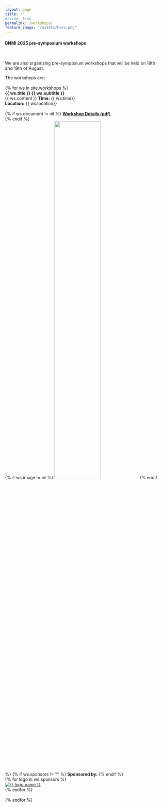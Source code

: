 ```yaml
---
layout: page
title: ""
#aside: true
permalink: /workshops/
feature_image: "/assets/hero.png"
---
```



<h4>
BNMI 2025 pre-symposium workshops
</h4>

<br>

We are also organizing pre-symposium workshops that will be held on 18th and 19th of August.<br>

<!-- <a href="{{ site.workshops_registration_link }}" target="_blank"><b>You can register here</b></a> -->
<div class="sessions-list">
    The workshops are:
    <br><br>
    {% for ws in site.workshops %}
        <div class="session-item">
            <b> {{ ws.title }} {{ ws.subtitle }}</b>
            <div class="bullet-div">
                {{ ws.content }}
                <b>Time:</b> {{ ws.time}} <br>
                <b>Location:</b> {{ ws.location}}<br><br>
                {% if ws.document != nil %}
                    <a href="{{ ws.document}}"><b>Workshop Details (pdf)</b></a><br>
                {% endif %}
                <br/>
            {% if ws.image != nil %}
                <img src="{{ ws.image }}" style="width: 55%" height="auto" style="underline: true;"/>
            {% endif %}    
            {% if ws.sponsors != "" %}
               <b>Sponsored by:</b>
            {% endif %}
            </div>
            <div class="logo-container">
                {% for logo in ws.sponsors %}
                    <div class="logo-item">
                    <a href="{{ logo.link }}" target="blank">
                    <img src="{{ logo.logo }}" alt="{{ logo.name }}">
                    </a>
                    </div>
                {% endfor %}
            </div>
        </div>
        <br/>
    {% endfor %}
</div>
<!-- The topics for the workshops are:
<br>
<div class="sessions-list">
    <div class="session-item">
    <b>1. Train-the-trainer workshop: how to improve your own training </b>
        <div class="bullet-div">
        <p>Have you ever experienced that users don’t seem to remember much of what you taught them when you trained them? How can we improve the way we train users so that they really learn?
        Pedagogy is the science of how we learn and how to design effective teaching. Pedagogical tools are simple to apply and have a great potential for improving the learning outcome of microscopy trainings.
        <br><br> 
        During this 2h workshop, we will guide you to improve the design of your own microscopy training, in small steps and at your own pace. The workshop will run on the 19th of August from 10:00 to 12:00.
        <br><br><b>Trainers:</b> Sylvie Le Guyader, Karolinska Institutet, Sweden and Rhonda Reigers Powell, Clemson University, US
        </p>
        <figure class="center">
            <img src="/assets/training_the_trainer.jpeg" style="width: 65%" height="auto"/>
        </figure>
        </div>
    </div>
    <br>
    <br>
    <div class="session-item">
        <b>2. Smart Microscopy</b>
        <div class="bullet-div">
        <p>
            Discover how automation is revolutionizing microscopy in our Smart Microscopy workshop. This state-of-the-art approach combines on-the-fly image analysis with fully motorized, computer-controlled microscopes to create adaptive, real-time imaging workflows. By enabling dynamic adjustments to microscope parameters during experiments, Smart Microscopy minimizes human intervention, allowing researchers to efficiently capture rare events, study complex biological systems, and acquire statistically meaningful data.
            <br><br>
            Over one and a half days, participants will delve into the principles and practices of Smart Microscopy, using both commercial and open-source tools. Hands-on sessions will cover target identification, adaptive feedback loops, and integration with external hardware and software for advanced automation. The workshop emphasizes transferable strategies, ensuring participants can develop adaptive workflows tailored to their specific instruments. Join us to explore how Smart Microscopy can enhance your experimental efficiency and data reproducibility.
            </p>
            <figure class="center">
                <img src="/assets/smart_microscopy.png" style="width: 65%" height="auto"/>
            </figure>
        </div>
    <br>
    <br>
    <div class="session-item">
        <b>3. Optical Tissue Clearing Techniques for 3D Lightsheet</b>
            <div class="bullet-div">
            <p>
            Unlock the potential of deep imaging with this workshop on Optical Tissue Clearing Techniques, designed to complement 3D lightsheet microscopy. Tissue clearing transforms biological specimens into transparent structures, allowing for unprecedented imaging depth without physical sectioning. Paired with lightsheet microscopy, tissue clearing enables researchers to visualize intact 3D biological structures, from neuronal networks to entire organs, with high precision and minimal photobleaching.
            <br><br>
            This one-and-a-half-day workshop provides practical training on tissue clearing workflows tailored to lightsheet microscopy. Participants will cover essential topics, including sample preparation techniques for various tissue types, mounting strategies for effective imaging on systems like the Zeiss Light Sheet 7, and basic data management and processing for large datasets. With a focus on adaptability, attendees will learn how to optimize clearing protocols for their samples and fluorescence labels, empowering them to extend these techniques to their own research.
            </p>
        </div>
    </div>
</div>
<br>
<br> -->

<!-- Register for the workshops using <a href="{{ site.workshops_registration_link }}" target="_blank"><b>this link</b></a> -->